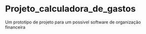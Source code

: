 # Projeto_calculadora_de_gastos
Um prototipo de projeto para um possivel software de organização financeira
